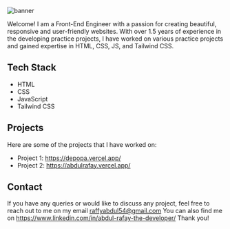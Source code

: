 ![banner](https://github.com/abdulraffy54/abdulraffy54/assets/110650837/d38b6081-04b8-4ea7-8e0e-89f5fe60e06d)

Welcome! I am a Front-End Engineer with a passion for creating beautiful, responsive and user-friendly websites. With over 1.5 years of experience in the developing practice projects, I have worked on various practice projects and gained expertise in HTML, CSS, JS, and Tailwind CSS.

## Tech Stack

- HTML
- CSS
- JavaScript
- Tailwind CSS

## Projects

Here are some of the projects that I have worked on:

- Project 1: https://depopa.vercel.app/
- Project 2: https://abdulrafay.vercel.app/

## Contact

If you have any queries or would like to discuss any project, feel free to reach out to me on my email raffyabdul54@gmail.com You can also find me on https://www.linkedin.com/in/abdul-rafay-the-developer/ Thank you!
